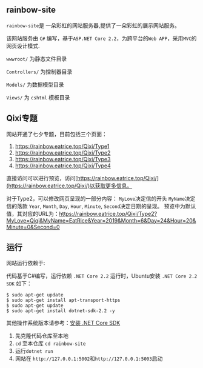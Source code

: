 ## rainbow-site

`rainbow-site`是 一朵彩虹的网站服务器,提供了一朵彩虹的展示网站服务。

该网站服务由 `C#` 编写，基于`ASP.NET Core 2.2`，为跨平台的`Web APP`，采用`MVC`的网页设计模式.

`wwwroot/` 为静态文件目录

`Controllers/` 为控制器目录

`Models/` 为数据模型目录

`Views/` 为 `cshtml` 模板目录

## Qixi专题

网站开通了七夕专题，目前包括三个页面：
1. https://rainbow.eatrice.top/Qixi/Type1
2. https://rainbow.eatrice.top/Qixi/Type2
3. https://rainbow.eatrice.top/Qixi/Type3
4. https://rainbow.eatrice.top/Qixi/Type4


直接访问可以进行预览，访问[https://rainbow.eatrice.top/Qixi/](https://rainbow.eatrice.top/Qixi/)以获取更多信息。

对于Type2，可以修改网页呈现的一部分内容：
`MyLove`决定信的开头
`MyName`决定信的落款
`Year`, `Month`, `Day`, `Hour`, `Minute`, `Second`决定日期的呈现。
预览中为默认值，其对应的URL为：https://rainbow.eatrice.top/Qixi/Type2?MyLove=Qiqi&MyName=EatRice&Year=2019&Month=6&Day=24&Hour=20&Minute=0&Second=0

## 运行

网站运行依赖于:

代码基于C#编写，运行依赖 `.NET Core 2.2` 运行时，Ubuntu安装 `.NET Core 2.2 SDK` 如下：

``` 
$ sudo apt-get update
$ sudo apt-get install apt-transport-https
$ sudo apt-get update
$ sudo apt-get install dotnet-sdk-2.2 -y
```
其他操作系统版本请参考：[安装 .NET Core SDK](https://docs.microsoft.com/zh-cn/dotnet/core/install/sdk?pivots=os-linux)

1. 先克隆代码仓库至本地
2. `cd` 至本仓库 `cd rainbow-site`
3. 运行`dotnet run`
4. 网站在 `http://127.0.0.1:5002`和`http://127.0.0.1:5003`启动
